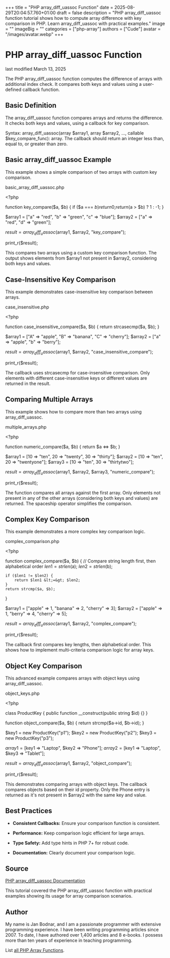 +++
title = "PHP array_diff_uassoc Function"
date = 2025-08-29T20:04:57.760+01:00
draft = false
description = "PHP array_diff_uassoc function tutorial shows how to compute array difference with key comparison in PHP. Learn array_diff_uassoc with practical examples."
image = ""
imageBig = ""
categories = ["php-array"]
authors = ["Cude"]
avatar = "/images/avatar.webp"
+++

# PHP array_diff_uassoc Function

last modified March 13, 2025

The PHP array_diff_uassoc function computes the difference of
arrays with additional index check. It compares both keys and values using
a user-defined callback function.

## Basic Definition

The array_diff_uassoc function compares arrays and returns the
difference. It checks both keys and values, using a callback for key comparison.

Syntax: array_diff_uassoc(array $array1, array $array2, ..., callable $key_compare_func): array.
The callback should return an integer less than, equal to, or greater than zero.

## Basic array_diff_uassoc Example

This example shows a simple comparison of two arrays with custom key comparison.

basic_array_diff_uassoc.php
  

&lt;?php

function key_compare($a, $b) {
    if ($a === $b) {
        return 0;
    }
    return ($a &gt; $b) ? 1 : -1;
}

$array1 = ["a" =&gt; "red", "b" =&gt; "green", "c" =&gt; "blue"];
$array2 = ["a" =&gt; "red", "d" =&gt; "green"];

$result = array_diff_uassoc($array1, $array2, "key_compare");

print_r($result);

This compares two arrays using a custom key comparison function. The output
shows elements from $array1 not present in $array2, considering both keys
and values.

## Case-Insensitive Key Comparison

This example demonstrates case-insensitive key comparison between arrays.

case_insensitive.php
  

&lt;?php

function case_insensitive_compare($a, $b) {
    return strcasecmp($a, $b);
}

$array1 = ["A" =&gt; "apple", "B" =&gt; "banana", "C" =&gt; "cherry"];
$array2 = ["a" =&gt; "apple", "b" =&gt; "berry"];

$result = array_diff_uassoc($array1, $array2, "case_insensitive_compare");

print_r($result);

The callback uses strcasecmp for case-insensitive comparison.
Only elements with different case-insensitive keys or different values are
returned in the result.

## Comparing Multiple Arrays

This example shows how to compare more than two arrays using array_diff_uassoc.

multiple_arrays.php
  

&lt;?php

function numeric_compare($a, $b) {
    return $a &lt;=&gt; $b;
}

$array1 = [10 =&gt; "ten", 20 =&gt; "twenty", 30 =&gt; "thirty"];
$array2 = [10 =&gt; "ten", 20 =&gt; "twentyone"];
$array3 = [10 =&gt; "ten", 30 =&gt; "thirtytwo"];

$result = array_diff_uassoc($array1, $array2, $array3, "numeric_compare");

print_r($result);

The function compares all arrays against the first array. Only elements not
present in any of the other arrays (considering both keys and values) are
returned. The spaceship operator simplifies the comparison.

## Complex Key Comparison

This example demonstrates a more complex key comparison logic.

complex_comparison.php
  

&lt;?php

function complex_compare($a, $b) {
    // Compare string length first, then alphabetical order
    $len1 = strlen($a);
    $len2 = strlen($b);
    
    if ($len1 != $len2) {
        return $len1 &lt;=&gt; $len2;
    }
    return strcmp($a, $b);
}

$array1 = ["apple" =&gt; 1, "banana" =&gt; 2, "cherry" =&gt; 3];
$array2 = ["apple" =&gt; 1, "berry" =&gt; 4, "cherry" =&gt; 5];

$result = array_diff_uassoc($array1, $array2, "complex_compare");

print_r($result);

The callback first compares key lengths, then alphabetical order. This shows
how to implement multi-criteria comparison logic for array keys.

## Object Key Comparison

This advanced example compares arrays with object keys using array_diff_uassoc.

object_keys.php
  

&lt;?php

class ProductKey {
    public function __construct(public string $id) {}
}

function object_compare($a, $b) {
    return strcmp($a-&gt;id, $b-&gt;id);
}

$key1 = new ProductKey("p1");
$key2 = new ProductKey("p2");
$key3 = new ProductKey("p3");

$array1 = [$key1 =&gt; "Laptop", $key2 =&gt; "Phone"];
$array2 = [$key1 =&gt; "Laptop", $key3 =&gt; "Tablet"];

$result = array_diff_uassoc($array1, $array2, "object_compare");

print_r($result);

This demonstrates comparing arrays with object keys. The callback compares
objects based on their id property. Only the Phone entry is returned as
it's not present in $array2 with the same key and value.

## Best Practices

- **Consistent Callbacks:** Ensure your comparison function is consistent.

- **Performance:** Keep comparison logic efficient for large arrays.

- **Type Safety:** Add type hints in PHP 7+ for robust code.

- **Documentation:** Clearly document your comparison logic.

## Source

[PHP array_diff_uassoc Documentation](https://www.php.net/manual/en/function.array-diff-uassoc.php)

This tutorial covered the PHP array_diff_uassoc function with
practical examples showing its usage for array comparison scenarios.

## Author

My name is Jan Bodnar, and I am a passionate programmer with extensive
programming experience. I have been writing programming articles since 2007.
To date, I have authored over 1,400 articles and 8 e-books. I possess more
than ten years of experience in teaching programming.

List [all PHP Array Functions](/php/#php-array).